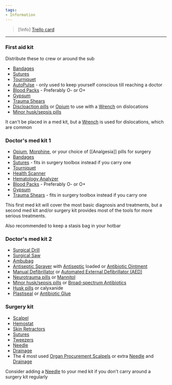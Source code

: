 ```yaml
---
tags:
- Information
---
```




> [!info] [Trello card](https://trello.com/c/nyWQsb6U/170-med-kit-recommendations)

---

### First aid kit

Distribute these to crew or around the sub

- [Bandages](../Items/Bandages.md)
- [Sutures](../Items/Sutures.md)
- [Tourniquet](../Items/Tourniquet.md)
- [AutoPulse](../Items/AutoPulse.md) - only used to keep yourself conscious till reaching a doctor
- [Blood Packs](../Items/Blood%20Packs.md) - Preferably O- or O+
- [Gypsum](../Items/Gypsum.md)
- [Trauma Shears](../Items/Trauma%20Shears.md)
- [Discloaction pills](https://trello.com/c/vh2SBsZT/61-dislocation-pills) or [Opium](../Items/Opium.md) to use with a [Wrench](../Items/Wrench.md) on dislocations
- [Minor husk/sepsis pills](https://trello.com/c/xjJtPaql/64-minor-husk-sepsis-pills)

It can't be placed in a med kit, but a [Wrench](../Items/Wrench.md) is used for dislocations, which are common

### Doctor's med kit 1

- [Opium](../Items/Opium.md), [Morphine](../Items/Morphine.md), or your choice of [[Analgesia]] pills for surgery
- [Bandages](../Items/Bandages.md)
- [Sutures](../Items/Sutures.md) - fits in surgery toolbox instead if you carry one
- [Tourniquet](../Items/Tourniquet.md)
- [Health Scanner](../Items/Health%20Scanner.md)
- [Hematology Analyzer](../Items/Hematology%20Analyzer.md)
- [Blood Packs](../Items/Blood%20Packs.md) - Preferably O- or O+
- [Gypsum](../Items/Gypsum.md)
- [Trauma Shears](../Items/Trauma%20Shears.md) - fits in surgery toolbox instead if you carry one

This first med kit will cover the most basic diagnosis and treatments, but a second med kit and/or surgery kit provides most of the tools for more serious treatments.

Also recommended to keep a stasis bag in your hotbar

### Doctor's med kit 2

- [Surgical Drill](../Items/Surgical%20Drill.md)
- [Surgical Saw](../Items/Surgical%20Saw.md)
- [Ambubag](../Items/Ambubag.md)
- [Antiseptic Sprayer](../Items/Antiseptic%20Sprayer.md) with [Antiseptic](../Items/Antiseptic.md) loaded or [Antibiotic Ointment](../Items/Antibiotic%20Ointment.md)
- [Manual Defibrillator](../Items/Manual%20Defibrillator.md) or [Automated External Defibrillator (AED)](../Items/Automated%20External%20Defibrillator%20(AED).md)
- [Neurotrauma pills](https://trello.com/c/aV43qiP8/63-neurotrauma-pills) or [Mannitol](../Items/Mannitol.md)
- [Minor husk/sepsis pills](https://trello.com/c/xjJtPaql/64-minor-husk-sepsis-pills) or [Broad-spectrum Antibiotics](../Items/Broad-spectrum%20Antibiotics.md)
- [Husk pills](https://trello.com/c/NaDXArON/65-major-husk-pills) or calyxanide
- [Plastiseal](../Items/Plastiseal.md) or [Antibiotic Glue](../Items/Antibiotic%20Glue.md)

### Surgery kit

- [Scalpel](../Items/Scalpel.md)
- [Hemostat](../Items/Hemostat.md)
- [Skin Retractors](../Items/Skin%20Retractors.md)
- [Sutures](../Items/Sutures.md)
- [Tweezers](../Items/Tweezers.md)
- [Needle](../Items/Needle.md)
- [Drainage](../Items/Drainage.md)
- The 4 most used [Organ Procurement Scalpels](../Items/archived/Organ%20Procurement%20Scalpels.md) or extra [Needle](../Items/Needle.md) and [Drainage](../Items/Drainage.md)

Consider adding a [Needle](../Items/Needle.md) to your med kit if you don't carry around a surgery kit regularly